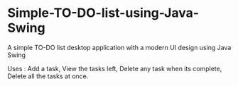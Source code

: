 # Simple-TO-DO-list-using-Java-Swing
A simple TO-DO list desktop application with a modern UI design using Java Swing

Uses :
  Add a task, 
  View the tasks left, 
  Delete any task when its complete, 
  Delete all the tasks at once.
